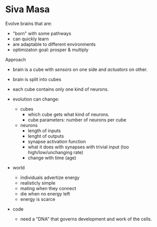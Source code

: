 # Siva Masa

Evolve brains that are:
* "born" with some pathways
* can quickly learn
* are adaptable to different environments
* optimizaton goal: prosper & multiply

Approach
* brain is a cube with _sensors_ on one side and _actuators_ on other.
* brain is split into cubes
* each cube contains only one kind of neurons.
* evolution can change:
    * cubes
        * which cube gets what kind of neurons.
        * cube parameters: number of neurons per cube
    * neurons
        * length of inputs
        * lenght of outputs
        * synapse activation function
        * what it does with synapses with trivial input (too high/low/unchanging rate)
        * change with time (age)
* world
    * individuals advertize energy
    * realisticly simple
    * mating when they connect
    * die when no energy left
    * energy is scarce

* code
    * need a "DNA" that governs development and work of the cells.  